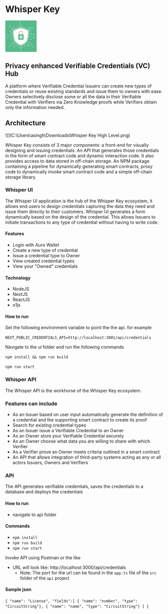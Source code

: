 # Whisper Key

![logo](/ui/public/assets/images/logo-sm.png)

## Privacy enhanced Verifiable Credentials (VC) Hub

A platform where Verifiable Credential Issuers can create new types of credentials or reuse existing standards and issue them to owners with ease. Owners selectively disclose some or all the data in their Verifiable Credential with Verifiers via Zero Knowledge proofs while Verifiers obtain only the information needed.

## Architecture

![](C:\Users\asingh\Downloads\Whisper Key High Level.png)

Whisper Key consists of 3 major components: a front-end for visually designing and issuing credentials. An API that generates those credentials in the form of smart contract code and dynamic interaction code. It also provides access to data stored in off-chain storage. An NPM package containing a pipeline for dynamically generating smart contracts, proxy code to dynamically invoke smart contract code and a simple off-chain storage library.

### Whisper UI

The Whisper UI application is the hub of the Whisper Key ecosystem, it allows end users to design credentials capturing the data they need and issue them directly to their customers. Whisper UI generates a form dynamically based on the design of the credential. This allows Issuers to initiate transactions to any type of credential without having to write code. 

#### Features

* Login with Auro Wallet
* Create a new type of credential
* Issue a credential type to Owner
* View created credential types
* View your "Owned" credentials

#### Technology

* NodeJS
* NextJS
* ReactJS
* o1js

#### How to run

Set the following environment variable to point the the api. for example

`NEXT_PUBLIC_CREDENTIALS_API=http://localhost:3001/api/credentials`

Navigate to the ui folder and run the following commands

`npm install && npm run build`

`npm run start` 

### Whisper API

The Whisper API is the workhorse of the Whisper Key ecosystem. 

### Features can include

- As an Issuer based on user input automatically generate the definition of a credential and the supporting smart contract to create its proof
- Search for existing credential types
- As an Issuer issue a Verifiable Credential to an Owner
- As an Owner store your Verifiable Credential securely
- As an Owner choose what data you are willing to share with which Verifier
- As a Verifier prove an Owner meets criteria outlined in a smart contract
- An API that allows integration of third-party systems acting as any or all actors Issuers, Owners and Verifiers

### API

The API generates verifiable credentials, saves the credentials to a database and deploys the credentials

#### How to run

- navigate to api folder
#### Commands
- ```npm install```
- ```npm run build```
- ```npm run start```

Invoke API using Postman or the like
- URL will look like: http://localhost:3000/api/credentials
  - Note: The port for the url can be found in the `app.ts` file of the `src` folder of the `api` project

#### Sample json

`{ "name": "License", "fields":[ { "name": "number", "type": "CircuitString"}, { "name": "name", "type": "CircuitString"} ] }`
